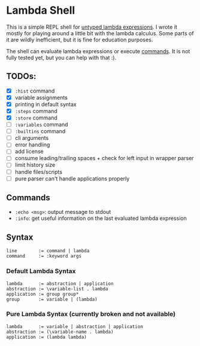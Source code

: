# Lambda Shell
This is a simple REPL shell for [untyped lambda expressions](https://en.wikipedia.org/wiki/Lambda_calculus).
I wrote it mostly for playing around a little bit with the lambda calculus.
Some parts of it are wildly inefficient, but it is fine for education purposes.

The shell can evaluate lambda expressions or execute [commands](#commands).
It is not fully tested yet, but you can help with that :).

## TODOs:
* [X] `:hist` command
* [X] variable assignments
* [X] printing in default syntax
* [X] `:steps` command
* [X] `:store` command
* [ ] `:variables` command
* [ ] `:builtins` command
* [ ] cli arguments
* [ ] error handling
* [ ] add license
* [ ] consume leading/trailing spaces + check for left input in wrapper parser
* [ ] limit history size
* [ ] handle files/scripts
* [ ] pure parser can't handle applications properly

## Commands
* `:echo <msg>`: output message to stdout
* `:info`: get useful information on the last evaluated lambda expression

## Syntax
```
line        := command | lambda
command     := :keyword args
```

### Default Lambda Syntax
```
lambda      := abstraction | application
abstraction := \variable-list . lambda
application := group group*
group       := variable | (lambda)
```

### Pure Lambda Syntax (currently broken and not available)
```
lambda      := variable | abstraction | application
abstraction := (\variable-name . lambda)
application := (lambda lambda)
```

